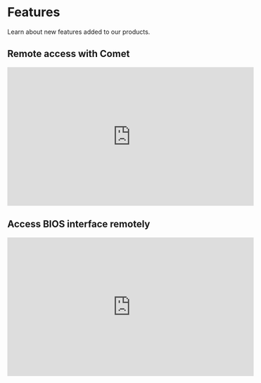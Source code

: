 # Features

Learn about new features added to our products.

## Remote access with Comet

<iframe width="560" height="315" src="https://www.youtube.com/embed/hitREuJrHP8" title="YouTube video player" frameborder="0" allow="accelerometer; autoplay; clipboard-write; encrypted-media; gyroscope; picture-in-picture" allowfullscreen></iframe>

## Access BIOS interface remotely

<iframe width="560" height="315" src="https://www.youtube.com/embed/s1yOy269NN0" title="YouTube video player" frameborder="0" allow="accelerometer; autoplay; clipboard-write; encrypted-media; gyroscope; picture-in-picture" allowfullscreen></iframe>
